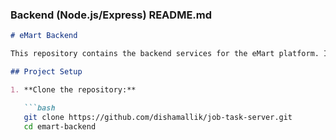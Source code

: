 
### **Backend (Node.js/Express) README.md**

```markdown
# eMart Backend

This repository contains the backend services for the eMart platform. It is built using Node.js and Express, with MongoDB as the database for storing product and user data.

## Project Setup

1. **Clone the repository:**

   ```bash
   git clone https://github.com/dishamallik/job-task-server.git
   cd emart-backend
